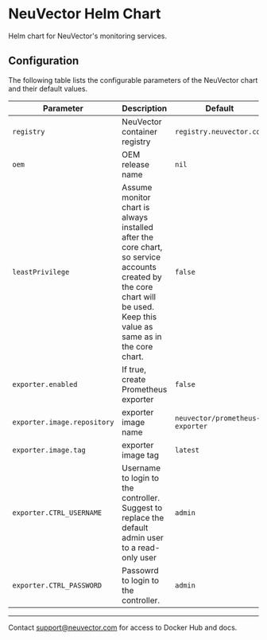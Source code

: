 # NeuVector Helm Chart

Helm chart for NeuVector's monitoring services.

## Configuration

The following table lists the configurable parameters of the NeuVector chart and their default values.

Parameter | Description | Default | Notes
--------- | ----------- | ------- | -----
`registry` | NeuVector container registry | `registry.neuvector.com` |
`oem` | OEM release name | `nil` |
`leastPrivilege` | Assume monitor chart is always installed after the core chart, so service accounts created by the core chart will be used. Keep this value as same as in the core chart. | `false` |
`exporter.enabled` | If true, create Prometheus exporter | `false` |
`exporter.image.repository` | exporter image name | `neuvector/prometheus-exporter` |
`exporter.image.tag` | exporter image tag | `latest` |
`exporter.CTRL_USERNAME` | Username to login to the controller. Suggest to replace the default admin user to a read-only user | `admin` |
`exporter.CTRL_PASSWORD` | Passowrd to login to the controller. | `admin` |

---
Contact <support@neuvector.com> for access to Docker Hub and docs.

